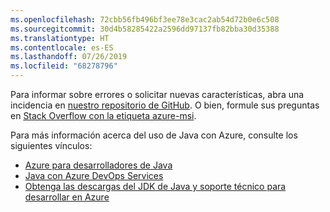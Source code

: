 ```yaml
---
ms.openlocfilehash: 72cbb56fb496bf3ee78e3cac2ab54d72b0e6c508
ms.sourcegitcommit: 30d4b58285422a2596dd97137fb82bba30d35388
ms.translationtype: HT
ms.contentlocale: es-ES
ms.lasthandoff: 07/26/2019
ms.locfileid: "68278796"
---
```

Para informar sobre errores o solicitar nuevas características, abra una incidencia en [nuestro repositorio de GitHub](https://github.com/Microsoft/azure-tools-for-java/issues). O bien, formule sus preguntas en [Stack Overflow con la etiqueta azure-msi](https://stackoverflow.com/questions/tagged/azure-java-tools).

Para más información acerca del uso de Java con Azure, consulte los siguientes vínculos: 

* [Azure para desarrolladores de Java](/azure/java/) 
* [Java con Azure DevOps Services](/azure/devops/java/)
* [Obtenga las descargas del JDK de Java y soporte técnico para desarrollar en Azure](https://aka.ms/azure-jdks)
<!-- TODO: Add URLs for Java in VSCode here --> 
